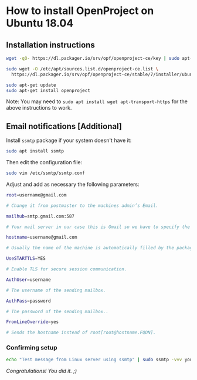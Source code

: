 # How to install OpenProject on Ubuntu 18.04

## Installation instructions


```sh
wget -qO- https://dl.packager.io/srv/opf/openproject-ce/key | sudo apt-key add -

sudo wget -O /etc/apt/sources.list.d/openproject-ce.list \
  https://dl.packager.io/srv/opf/openproject-ce/stable/7/installer/ubuntu/18.04.repo

sudo apt-get update
sudo apt-get install openproject
```

Note: You may need to `sudo apt install wget apt-transport-https` for the above instructions to work.

## Email notifications [Additional]


Install `ssmtp` package if your system doesn't have it:
```sh
sudo apt install ssmtp
```

Then edit the configuration file:
```sh
sudo vim /etc/ssmtp/ssmtp.conf
```

Adjust and add as necessary the  following parameters:

```sh
root=username@gmail.com

# Change it from postmaster to the machines admin’s Email.

mailhub=smtp.gmail.com:587

# Your mail server in our case this is Gmail so we have to specify the port as 587, for regular SMTP servers this is usually not necessary.

hostname=username@gmail.com

# Usually the name of the machine is automatically filled by the package setup, if the machine has a mailbox this should be fine, but if it doesn’t or the name is not the same as the mailbox adjust accordingly.

UseSTARTTLS=YES

# Enable TLS for secure session communication.

AuthUser=username

# The username of the sending mailbox.

AuthPass=password

# The password of the sending mailbox..

FromLineOverride=yes

# Sends the hostname instead of root[root@hostname.FQDN].
```

### Confirming setup
```sh
echo "Test message from Linux server using ssmtp" | sudo ssmtp -vvv your-email@some-domain.com
```

_Congratulations! You did it. ;)_
